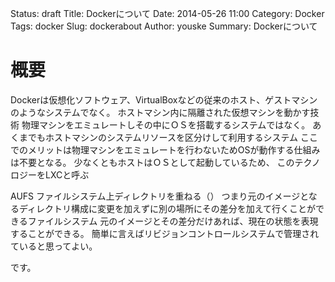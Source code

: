 Status: draft
Title: Dockerについて
Date: 2014-05-26 11:00
Category: Docker
Tags: docker
Slug: dockerabout
Author: youske
Summary: Dockerについて

# 概要
Dockerは仮想化ソフトウェア、VirtualBoxなどの従来のホスト、ゲストマシンのようなシステムでなく。
ホストマシン内に隔離された仮想マシンを動かす技術
物理マシンをエミュレートしその中にＯＳを搭載するシステムではなく。
あくまでもホストマシンのシステムリソースを区分けして利用するシステム
ここでのメリットは物理マシンをエミュレートを行わないためOSが動作する仕組みは不要となる。
少なくともホストはＯＳとして起動しているため、
このテクノロジーをLXCと呼ぶ

AUFS
ファイルシステム上ディレクトリを重ねる（）
つまり元のイメージとなるディレクトリ構成に変更を加えずに別の場所にその差分を加えて行くことができるファイルシステム
元のイメージとその差分だけあれば、現在の状態を表現することができる。
簡単に言えばリビジョンコントロールシステムで管理されていると思ってよい。



です。




